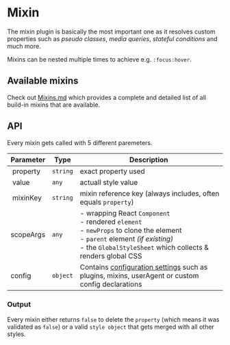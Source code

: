 # Mixin
The mixin plugin is basically the most important one as it resolves custom properties such as *pseudo classes*, *media queries*, *stateful conditions* and much more.

Mixins can be nested multiple times to achieve e.g. `:focus:hover`.

## Available mixins
Check out [Mixins.md](../Mixins.md) which provides a complete and detailed list of all build-in mixins that are available.

## API
Every mixin gets called with 5 different paremeters.

| Parameter | Type | Description |
| --------- | ---- | ----------- |
| property | `string` | exact property used |
| value | `any` | actuall style value |
| mixinKey | `string` | mixin reference key (always includes, often equals `property`) |
| scopeArgs   | `any` | - wrapping React `Component`<br> - rendered `element` <br> -  `newProps` to clone the element <br> - `parent` element *(if existing)* <br> - the `GlobalStyleSheet` which collects & renders global CSS |
| config    | `object`| Contains [configuration settings](guides/configureLook.md) such as plugins, mixins, userAgent or custom config declarations |

### Output
Every mixin either returns `false` to delete the `property` (which means it was validated as `false`) or a valid `style object` that gets merged with all other styles.
